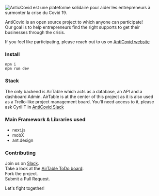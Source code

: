 
![AnticCovid est une plateforme solidaire pour aider les entrepreneurs à surmonter la crise du Covid 19.](https://i.ibb.co/mtPrGSK/MARION-ANTICOVID-CAPSULE-TW-HEADER-19-03-20.jpg)

AntiCovid is an open source project to which anyone can participate!   
Our goal is to help entrepreneurs find the right supports to get their businesses through the crisis. 
   
If you feel like participating, please reach out to us on [AntiCovid website](https://www.anticovid.io)
### Install

    npm i
    npm run dev

### Stack
The only backend is AirTable which acts as a database, an API and a dashboard Admin.
AirTable is at the center of this project as it is also used as a Trello-like project management board.
You'll need access to it, please ask Cyril T in [AntiCovid Slack](https://join.slack.com/t/anticovid/shared_invite/zt-cqp7qpgi-MTzPntEyKkDQnr4jbLRDyg)
### Main Framework & Libraries used
- next.js
- mobX
- ant.design
### Contributing

Join us on [Slack](https://join.slack.com/t/anticovid/shared_invite/zt-cqp7qpgi-MTzPntEyKkDQnr4jbLRDyg).  
Take a look at the [AirTable ToDo board](https://airtable.com/shrAmP2chGxdf9vwn).  
Fork the project.  
Submit a Pull Request.  
   
Let's fight together!
